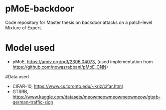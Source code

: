 # pMoE-backdoor
Code repository for Master thesis on backdoor attacks on a patch-level Mixture of Expert.

# Model used
- pMoE, https://arxiv.org/pdf/2306.04073, (used implementation from https://github.com/nowazrabbani/pMoE_CNN)

#Data used
- CIFAR-10, https://www.cs.toronto.edu/~kriz/cifar.html
- GTSRB, https://www.kaggle.com/datasets/meowmeowmeowmeowmeow/gtsrb-german-traffic-sign
